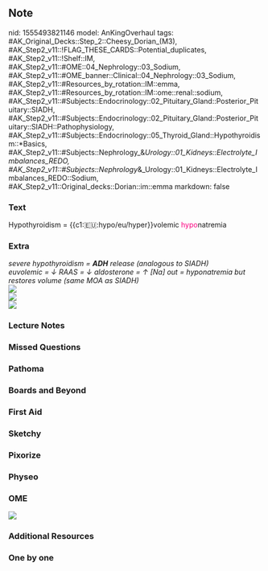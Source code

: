 ## Note
nid: 1555493821146
model: AnKingOverhaul
tags: #AK_Original_Decks::Step_2::Cheesy_Dorian_(M3), #AK_Step2_v11::!FLAG_THESE_CARDS::Potential_duplicates, #AK_Step2_v11::!Shelf::IM, #AK_Step2_v11::#OME::04_Nephrology::03_Sodium, #AK_Step2_v11::#OME_banner::Clinical::04_Nephrology::03_Sodium, #AK_Step2_v11::#Resources_by_rotation::IM::emma, #AK_Step2_v11::#Resources_by_rotation::IM::ome::renal::sodium, #AK_Step2_v11::#Subjects::Endocrinology::02_Pituitary_Gland::Posterior_Pituitary::SIADH, #AK_Step2_v11::#Subjects::Endocrinology::02_Pituitary_Gland::Posterior_Pituitary::SIADH::Pathophysiology, #AK_Step2_v11::#Subjects::Endocrinology::05_Thyroid_Gland::Hypothyroidism::*Basics, #AK_Step2_v11::#Subjects::Nephrology_&_Urology::01_Kidneys::Electrolyte_Imbalances_REDO, #AK_Step2_v11::#Subjects::Nephrology_&_Urology::01_Kidneys::Electrolyte_Imbalances_REDO::Sodium, #AK_Step2_v11::Original_decks::Dorian::im::emma
markdown: false

### Text
Hypothyroidism = {{c1::eu::hypo/eu/hyper}}volemic <font color=
"#FC0280">hypo</font>natremia

### Extra
<div>
  <div>
    <div>
      <div>
        <i>severe hypothyroidism = <b>ADH</b> release (analogous to
        SIADH)</i>
      </div>
      <div>
        <i>euvolemic = ↓ RAAS = ↓ aldosterone = ↑ [Na] out =
        hyponatremia but restores volume (same MOA as SIADH)</i>
      </div>
    </div>
  </div>
</div><img src="paste-187737315475457_1505754167063.jpg">
<div>
  <i><img src="paste-14742118761234433.jpg"></i>
  <div>
    <span style="font-weight: bold"><img src=
    "paste-2808517769560065.jpg"></span>
  </div>
</div>

### Lecture Notes


### Missed Questions


### Pathoma


### Boards and Beyond


### First Aid


### Sketchy


### Pixorize


### Physeo


### OME
<div class="ome-widget">
  <a href=
  "https://onlinemeded.org/spa/nephrology/sodium/acquire?ref=anki"><img src="_OME_AnkiFlashcards_Lesson_4.png"></a>
</div>

### Additional Resources


### One by one

